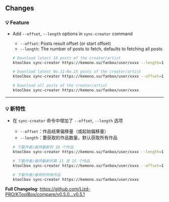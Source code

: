 ## Changes

### 💡 Feature

- Add `--offset`, `--length` options in `sync-creator` command
  - `--offset`: Posts result offset (or start offset)
  - `--length`: The number of posts to fetch, defaults to fetching all posts
  
  ```bash
  # Download latest 10 posts of the creator/artist
  ktoolbox sync-creator https://kemono.su/fanbox/user/xxxx --length=10
  
  # Download latest No.11-No.15 posts of the creator/artist
  ktoolbox sync-creator https://kemono.su/fanbox/user/xxxx --offset=10 --length=5
  
  # Download all posts of the creator/artist
  ktoolbox sync-creator https://kemono.su/fanbox/user/xxxx
  ```

- - -

### 💡 新特性

- 在 `sync-creator` 命令中增加了 `--offset`, `--length` 选项
  - `--offset`：作品结果偏移量（或起始偏移量）
  - `--length`：要获取的作品数量，默认获取所有作品
  
  ```bash
  # 下载作者/画师最新的 10 个作品
  ktoolbox sync-creator https://kemono.su/fanbox/user/xxxx --length=10
  
  # 下载作者/画师最新的第 11 至 15 个作品
  ktoolbox sync-creator https://kemono.su/fanbox/user/xxxx --offset=10 --length=5
  
  # 下载作者/画师的所有作品
  ktoolbox sync-creator https://kemono.su/fanbox/user/xxxx
  ```

**Full Changelog**: https://github.com/Ljzd-PRO/KToolBox/compare/v0.5.0...v0.5.1